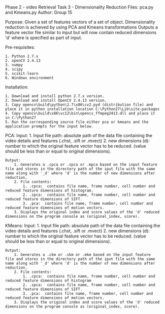 Phase 2 - video Retrieval
Task 3 - Dimensionality Reduction
Files: pca.py and Kmeans.py
Author: Group 15

Purpose: Given a set of features vectors of a set of object. Dimensionality reduction is achieved by using PCA and Kmeans transformations
Outputs a feature vector file similar to input but will now contain reduced dimensions 'd' where is specified as part of input.

Pre-requisites:

	1. Python 2.7.x
	2. openCV 2.4.13
	3. numpy
	4. scipy
	5. scikit-learn
	6. Windows environment
	
Installation:

	1. Download and install python 2.7.x version.
	2. Download and install OpenCV 2.4.13 version.
	3. Copy opencv\build\python\2.7\x86\cv2.pyd (distribution file) and place it in python installation location C:\Python27\Lib\site-packages
	4. Copy opencv\build\x86\vc12\bin\opencv_ffmpeg2413.dll and place it in C:\Python27
	5. Run the corresponding source file either pca or kmeans and the application prompts for the input below.
	
PCA: 
	Input:
		1. Input file path: absolute path of the data file containing the video details and features (.chst, .sift or .mvect)
		2. new dimensions (d): number to which the original feature vector has to be reduced. (value should be less than or equal to original dimensions).
	
	Output: 
		1. Generates a .cpca or .spca or .mpca based on the input feature file and stores in the directory path of the iput file with the same name along with '_d' where 'd' is the number of new dimensions after reduction.		
		2. File contents:
			1. .cpca:  contains file name, frame number, cell number and reduced feature dimensions of histogram.
			2. .spca:  contains file name, frame number, cell number and reduced feature dimensions of SIFT.
			3. .pca:  contains file name, frame number, cell number and reduced feature dimensions of motion vectors.
		3. Displays the original index and score values of the 'd' reduced dimensions on the program console as (original_index, score).
		
KMeans: 
	Input:
		1. Input file path: absolute path of the data file containing the video details and features (.chst, .sift or .mvect)
		2. new dimensions (d): number to which the original feature vector has to be reduced. (value should be less than or equal to original dimensions).
	
	Output: 
		1. Generates a .ckm or .skm or .mkm based on the input feature file and stores in the directory path of the iput file with the same name along with '_d' where 'd' is the number of new dimensions after reduction.		
		2. File contents:
			1. .cpca:  contains file name, frame number, cell number and reduced feature dimensions of histogram
			2. .spca:  contains file name, frame number, cell number and reduced feature dimensions of SIFT.
			3. .pca:  contains file name, frame number, cell number and reduced feature dimensions of motion vectors.
		3. Displays the original index and score values of the 'd' reduced dimensions on the program console as (original_index, score).
			
			
	
